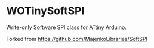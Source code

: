 WOTinySoftSPI
=======

Write-only Software SPI class for ATtiny Arduino.

Forked from https://github.com/MajenkoLibraries/SoftSPI
